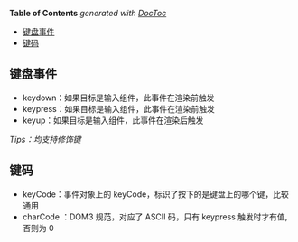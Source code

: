 <!-- START doctoc generated TOC please keep comment here to allow auto update -->
<!-- DON'T EDIT THIS SECTION, INSTEAD RE-RUN doctoc TO UPDATE -->
**Table of Contents**  *generated with [DocToc](https://github.com/thlorenz/doctoc)*

- [键盘事件](#%E9%94%AE%E7%9B%98%E4%BA%8B%E4%BB%B6)
- [键码](#%E9%94%AE%E7%A0%81)

<!-- END doctoc generated TOC please keep comment here to allow auto update -->

## 键盘事件

- keydown：如果目标是输入组件，此事件在渲染前触发
- keypress：如果目标是输入组件，此事件在渲染前触发
- keyup：如果目标是输入组件，此事件在渲染后触发

_Tips：均支持修饰键_

## 键码

- keyCode：事件对象上的 keyCode，标识了按下的是键盘上的哪个键，比较通用
- charCode ：DOM3 规范，对应了 ASCII 码，只有 keypress 触发时才有值,否则为 0
